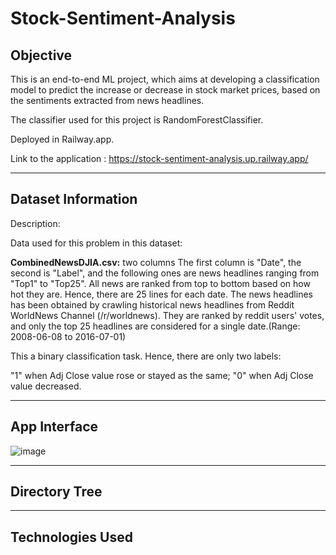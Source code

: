 # **Stock-Sentiment-Analysis**

## **Objective**

This is an end-to-end ML project, which aims at developing a classification model to predict the increase or decrease in stock market prices, based on the sentiments extracted from news headlines.

The classifier used for this project is RandomForestClassifier.

Deployed in Railway.app.

Link to the application : https://stock-sentiment-analysis.up.railway.app/

************************************************************************************************************

## **Dataset Information**

Description:

Data used for this problem in this dataset:

**CombinedNewsDJIA.csv:** two columns The first column is "Date", the second is "Label", and the following ones are news headlines ranging from "Top1" to "Top25". All news are ranked from top to bottom based on how hot they are. Hence, there are 25 lines for each date. The news headlines has been obtained by crawling historical news headlines from Reddit WorldNews Channel (/r/worldnews). They are ranked by reddit users' votes, and only the top 25 headlines are considered for a single date.(Range: 2008-06-08 to 2016-07-01)

This a binary classification task. Hence, there are only two labels:

"1" when Adj Close value rose or stayed as the same;
"0" when Adj Close value decreased.

************************************************************************************************************

## **App Interface**

![image](https://user-images.githubusercontent.com/77207245/208407409-9969a4dd-1560-497a-aa29-f3978eb26ead.png)

************************************************************************************************************

## **Directory Tree**



************************************************************************************************************

## **Technologies Used**

